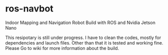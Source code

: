 # ros-navbot
Indoor Mapping and Navigation Robot Build with ROS and Nvidia Jetson Nano

This resipotary is still under progress. I have to clean the codes, mostly for dependencies and launch files. Other than that it is tested and working fine. Please Go to wiki for more information about the build.
